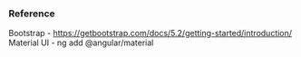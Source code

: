 ### Reference
Bootstrap - https://getbootstrap.com/docs/5.2/getting-started/introduction/
Material UI - ng add @angular/material

